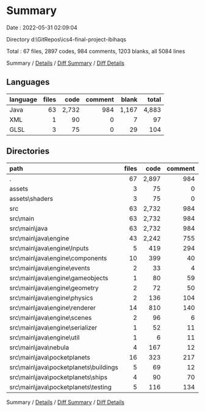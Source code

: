 # Summary

Date : 2022-05-31 02:09:04

Directory d:\GitRepos\ics4-final-project-ibihaqs

Total : 67 files,  2897 codes, 984 comments, 1203 blanks, all 5084 lines

Summary / [Details](details.md) / [Diff Summary](diff.md) / [Diff Details](diff-details.md)

## Languages
| language | files | code | comment | blank | total |
| :--- | ---: | ---: | ---: | ---: | ---: |
| Java | 63 | 2,732 | 984 | 1,167 | 4,883 |
| XML | 1 | 90 | 0 | 7 | 97 |
| GLSL | 3 | 75 | 0 | 29 | 104 |

## Directories
| path | files | code | comment | blank | total |
| :--- | ---: | ---: | ---: | ---: | ---: |
| . | 67 | 2,897 | 984 | 1,203 | 5,084 |
| assets | 3 | 75 | 0 | 29 | 104 |
| assets\shaders | 3 | 75 | 0 | 29 | 104 |
| src | 63 | 2,732 | 984 | 1,167 | 4,883 |
| src\main | 63 | 2,732 | 984 | 1,167 | 4,883 |
| src\main\java | 63 | 2,732 | 984 | 1,167 | 4,883 |
| src\main\java\engine | 43 | 2,242 | 755 | 919 | 3,916 |
| src\main\java\engine\Inputs | 5 | 419 | 294 | 98 | 811 |
| src\main\java\engine\components | 10 | 399 | 40 | 166 | 605 |
| src\main\java\engine\events | 2 | 33 | 4 | 18 | 55 |
| src\main\java\engine\gameobjects | 1 | 80 | 59 | 20 | 159 |
| src\main\java\engine\geometry | 2 | 72 | 50 | 54 | 176 |
| src\main\java\engine\physics | 2 | 136 | 104 | 120 | 360 |
| src\main\java\engine\renderer | 14 | 810 | 140 | 290 | 1,240 |
| src\main\java\engine\scenes | 2 | 96 | 6 | 30 | 132 |
| src\main\java\engine\serializer | 1 | 52 | 11 | 53 | 116 |
| src\main\java\engine\util | 1 | 6 | 11 | 4 | 21 |
| src\main\java\nebula | 4 | 167 | 12 | 61 | 240 |
| src\main\java\pocketplanets | 16 | 323 | 217 | 187 | 727 |
| src\main\java\pocketplanets\buildings | 5 | 69 | 12 | 39 | 120 |
| src\main\java\pocketplanets\ships | 4 | 90 | 70 | 61 | 221 |
| src\main\java\pocketplanets\testing | 5 | 116 | 134 | 69 | 319 |

Summary / [Details](details.md) / [Diff Summary](diff.md) / [Diff Details](diff-details.md)